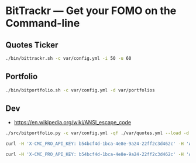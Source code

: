 # BitTrackr — Get your FOMO on the Command-line

## Quotes Ticker

```bash
./bin/bittrackr.sh -c var/config.yml -i 50 -u 60
```

## Portfolio

```bash
./bin/bitportfolio.sh -c var/config.yml -d var/portfolios
```

## Dev

- <https://en.wikipedia.org/wiki/ANSI_escape_code>

```bash
./src/bitportfolio.py -c var/config.yml -qf ./var/quotes.yml --load -d var/portfolios/ -t
```

```bash
curl -H 'X-CMC_PRO_API_KEY: b54bcf4d-1bca-4e8e-9a24-22ff2c3d462c' -H 'Accept: application/json' -d 'start=1&limit=5000&convert=USD' -G https://sandbox-api.coinmarketcap.com/v1/cryptocurrency/listings/latest

curl -H 'X-CMC_PRO_API_KEY: b54bcf4d-1bca-4e8e-9a24-22ff2c3d462c' -H 'Accept: application/json' 'https://sandbox-api.coinmarketcap.com/v2/cryptocurrency/quotes/latest?symbol=BTC,ETH' | jq
```
